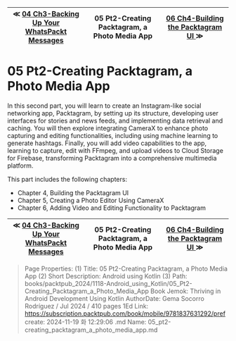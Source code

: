 
| ≪ [ 04 Ch3-Backing Up Your WhatsPackt Messages ](/books/packtpub_2024/1118-Android_using_Kotlin/04_Ch3-Backing_Up_Your_WhatsPackt_Messages) | 05 Pt2-Creating Packtagram, a Photo Media App | [ 06 Ch4-Building the Packtagram UI ](/books/packtpub_2024/1118-Android_using_Kotlin/06_Ch4-Building_the_Packtagram_UI) ≫ |
|:----:|:----:|:----:|

# 05 Pt2-Creating Packtagram, a Photo Media App

In this second part, you will learn to create an Instagram-like social networking app, Packtagram, by setting up its structure, developing user interfaces for stories and news feeds, and implementing data retrieval and caching. You will then explore integrating CameraX to enhance photo capturing and editing functionalities, including using machine learning to generate hashtags. Finally, you will add video capabilities to the app, learning to capture, edit with FFmpeg, and upload videos to Cloud Storage for Firebase, transforming Packtagram into a comprehensive multimedia platform.

This part includes the following chapters:

- Chapter 4, Building the Packtagram UI
- Chapter 5, Creating a Photo Editor Using CameraX
- Chapter 6, Adding Video and Editing Functionality to Packtagram



| ≪ [ 04 Ch3-Backing Up Your WhatsPackt Messages ](/books/packtpub_2024/1118-Android_using_Kotlin/04_Ch3-Backing_Up_Your_WhatsPackt_Messages) | 05 Pt2-Creating Packtagram, a Photo Media App | [ 06 Ch4-Building the Packtagram UI ](/books/packtpub_2024/1118-Android_using_Kotlin/06_Ch4-Building_the_Packtagram_UI) ≫ |
|:----:|:----:|:----:|

> Page Properties:
> (1) Title: 05 Pt2-Creating Packtagram, a Photo Media App
> (2) Short Description: Android using Kotlin
> (3) Path: books/packtpub_2024/1118-Android_using_Kotlin/05_Pt2-Creating_Packtagram_a_Photo_Media_App
> Book Jemok: Thriving in Android Development Using Kotlin
> AuthorDate: Gema Socorro Rodríguez / Jul 2024 / 410 pages 1Ed
> Link: https://subscription.packtpub.com/book/mobile/9781837631292/pref
> create: 2024-11-19 화 12:29:06
> .md Name: 05_pt2-creating_packtagram_a_photo_media_app.md


